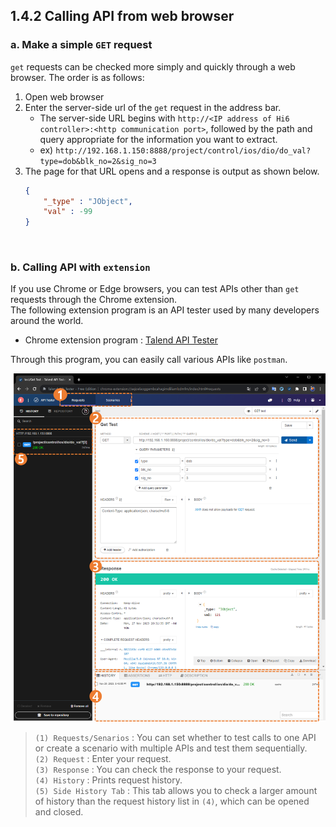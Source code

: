 ## 1.4.2 Calling API from web browser  

### a. Make a simple `GET` request

`get` requests can be checked more simply and quickly through a web browser. The order is as follows:
1. Open web browser
2. Enter the server-side url of the `get` request in the address bar.
	- The server-side URL begins with `http://<IP address of Hi6 controller>:<http communication port>`, followed by the path and query appropriate for the information you want to extract.
	- ex) ```http://192.168.1.150:8888/project/control/ios/dio/do_val?type=dob&blk_no=2&sig_no=3```
3. The page for that URL opens and a response is output as shown below.
	```json
	{
		"_type" : "JObject",
		"val" : -99
	}
	```

<br>

### b. Calling API with `extension`
If you use Chrome or Edge browsers, you can test APIs other than `get` requests through the Chrome extension.  
The following extension program is an API tester used by many developers around the world.
- Chrome extension program : [Talend API Tester](https://chromewebstore.google.com/detail/talend-api-tester-free-ed/aejoelaoggembcahagimdiliamlcdmfm)  

Through this program, you can easily call various APIs like `postman`.

![talend_api_tester.png](../../_assets/06_Talend_api_tester.png)  

<blockquote>

`(1) Requests/Senarios` : You can set whether to test calls to one API or create a scenario with multiple APIs and test them sequentially.<br>
`(2) Request` : Enter your request.  
`(3) Response` : You can check the response to your request.  
`(4) History` : Prints request history.   
`(5) Side History Tab` : This tab allows you to check a larger amount of history than the request history list in `(4)`, which can be opened and closed.

</blockquote>